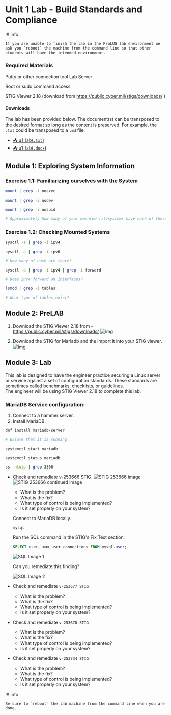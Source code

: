 # Unit 1 Lab - Build Standards and Compliance

!!! info

    If you are unable to finish the lab in the ProLUG lab environment we ask you `reboot` the machine from the command line so that other students will have the intended environment.

### Required Materials

Putty or other connection tool Lab Server

Root or sudo command access

STIG Viewer 2.18 (download from <https://public.cyber.mil/stigs/downloads/> )

#### Downloads

The lab has been provided below. The document(s) can be transposed to
the desired format so long as the content is preserved. For example, the `.txt`
could be transposed to a `.md` file.

- <a href="../../assets/psc/downloads/u1/u1_lab.txt" target="_blank" download>📥 u1_lab(`.txt`)</a>
- <a href="../../assets/psc/downloads/u1/u1_lab.docx" target="_blank" download>📥 u1_lab(`.docx`)</a>

## Module 1: Exploring System Information

### Exercise 1.1: Familiarizing ourselves with the System

```bash linenums="1"
mount | grep -i noexec

mount | grep -i nodev

mount | grep -i nosuid

# Approximately how many of your mounted filesystems have each of these values?
```

### Exercise 1.2: Checking Mounted Systems

```bash linenums="1"
sysctl -a | grep -i ipv4

sysctl -a | grep -i ipv6

# How many of each are there?
```

```bash linenums="1"
sysctl -a | grep -i ipv4 | grep -i forward

# Does IPv4 forward on interfaces?
```

```bash linenums="1"
lsmod | grep -i tables

# What type of tables exist?
```

## Module 2: PreLAB

1. Download the STIG Viewer 2.18 from - <https://public.cyber.mil/stigs/downloads/>
   ![img](../../assets/psc/images/u1/mod2_prelab1.png)

2. Download the STIG for Mariadb and the import it into your STIG viewer.
   ![img](../../assets/psc/images/u1/mod2_prelab2.png)

## Module 3: Lab

This lab is designed to have the engineer practice securing a Linux server or service
against a set of configuration standards.
These standards are sometimes called benchmarks, checklists, or guidelines.  
The engineer will be using STIG Viewer 2.18 to complete this lab.

### MariaDB Service configuration:

1. Connect to a hammer server.
2. Install MariaDB.

```bash linenums="1"
dnf install mariadb-server

# Ensure that it is running

systemctl start mariadb

systemctl status mariadb

ss -ntulp | grep 3306
```

- Check and remediate v-253666 STIG.
  ![STIG 253666 image](../../assets/psc/images/u1/psc-lab1-mariadb-stig253666.png)
  ![STIG 253666 continued image](../../assets/psc/images/u1/psc-lab1-mariadb-stig253666-continued.png)
    - What is the problem?
    - What is the fix?
    - What type of control is being implemented?
    - Is it set properly on your system?

    Connect to MariaDB locally.
    ```bash linenums="1"
    mysql
    ```

    Run the SQL command in the STIG's Fix Text section:

    ```sql
    SELECT user, max_user_connections FROM mysql.user;
    ```

    ![SQL Image 1](../../assets/psc/images/u1/psc-u1lab-sql1.png)

    Can you remediate this finding?

    ![SQL Image 2](../../assets/psc/images/u1/psc-u1lab-sql2.png)

- Check and remediate `v-253677 STIG`
    - What is the problem?
    - What is the fix?
    - What type of control is being implemented?
    - Is it set properly on your system?

- Check and remediate `v-253678 STIG`
    - What is the problem?
    - What is the fix?
    - What type of control is being implemented?
    - Is it set properly on your system?

- Check and remediate `v-253734 STIG`
    - What is the problem?
    - What is the fix?
    - What type of control is being implemented?
    - Is it set properly on your system?

!!! info

    Be sure to `reboot` the lab machine from the command line when you are done.
